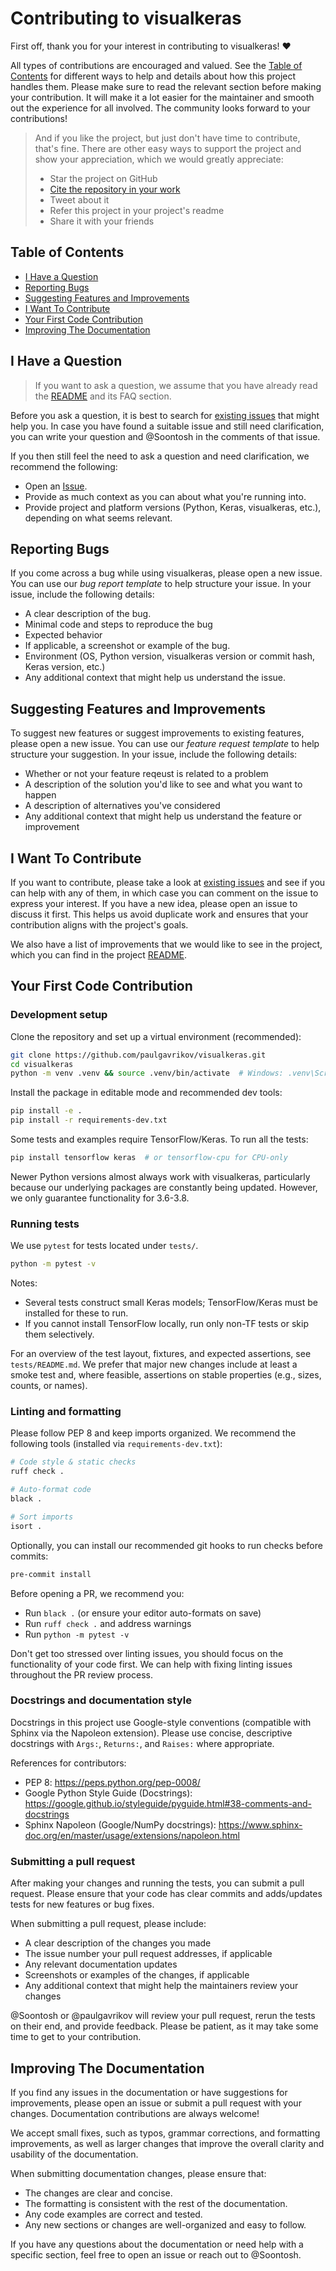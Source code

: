# Contributing to visualkeras
First off, thank you for your interest in contributing to visualkeras! ❤️

All types of contributions are encouraged and valued. See the [Table of Contents](#table-of-contents) for different ways to help and details about how this project handles them. Please make sure to read the relevant section before making your contribution. It will make it a lot easier for the maintainer and smooth out the experience for all involved. The community looks forward to your contributions!

> And if you like the project, but just don't have time to contribute, that's fine. There are other easy ways to support the project and show your appreciation, which we would greatly appreciate:
> - Star the project on GitHub
> - [Cite the repository in your work](https://github.com/paulgavrikov/visualkeras/blob/master/CITATION.cff)
> - Tweet about it
> - Refer this project in your project's readme
> - Share it with your friends

## Table of Contents

- [I Have a Question](#i-have-a-question)
- [Reporting Bugs](#reporting-bugs)
- [Suggesting Features and Improvements](#suggesting-features-and-improvements)
- [I Want To Contribute](#i-want-to-contribute)
- [Your First Code Contribution](#your-first-code-contribution)
- [Improving The Documentation](#improving-the-documentation)

## I Have a Question

> If you want to ask a question, we assume that you have already read the [README](https://github.com/paulgavrikov/visualkeras/blob/master/README.md) and its FAQ section.

Before you ask a question, it is best to search for [existing issues](https://github.com/paulgavrikov/visualkeras/issues?q=is%3Aissue) that might help you. In case you have found a suitable issue and still need clarification, you can write your question and @Soontosh in the comments of that issue.

If you then still feel the need to ask a question and need clarification, we recommend the following:
- Open an [Issue](https://github.com/paulgavrikov/visualkeras/issues).
- Provide as much context as you can about what you're running into.
- Provide project and platform versions (Python, Keras, visualkeras, etc.), depending on what seems relevant.

## Reporting Bugs

If you come across a bug while using visualkeras, please open a new issue. You can use our *bug report template* to help structure your issue. In your issue, include the following details:
- A clear description of the bug.
- Minimal code and steps to reproduce the bug
- Expected behavior
- If applicable, a screenshot or example of the bug.
- Environment (OS, Python version, visualkeras version or commit hash, Keras version, etc.)
- Any additional context that might help us understand the issue.


## Suggesting Features and Improvements

To suggest new features or suggest improvements to existing features, please open a new issue. You can use our *feature request template* to help structure your suggestion. In your issue, include the following details:
- Whether or not your feature reqeust is related to a problem
- A description of the solution you'd like to see and what you want to happen
- A description of alternatives you've considered
- Any additional context that might help us understand the feature or improvement

## I Want To Contribute

If you want to contribute, please take a look at [existing issues](https://github.com/paulgavrikov/visualkeras/issues) and see if you can help with any of them, in which case you can comment on the issue to express your interest. If you have a new idea, please open an issue to discuss it first. This helps us avoid duplicate work and ensures that your contribution aligns with the project's goals.

We also have a list of improvements that we would like to see in the project, which you can find in the project [README](https://github.com/paulgavrikov/visualkeras/blob/master/README.md).


## Your First Code Contribution

### Development setup

Clone the repository and set up a virtual environment (recommended):

```bash
git clone https://github.com/paulgavrikov/visualkeras.git
cd visualkeras
python -m venv .venv && source .venv/bin/activate  # Windows: .venv\Scripts\activate
```

Install the package in editable mode and recommended dev tools:

```bash
pip install -e .
pip install -r requirements-dev.txt
```

Some tests and examples require TensorFlow/Keras. To run all the tests:

```bash
pip install tensorflow keras  # or tensorflow-cpu for CPU-only
```

Newer Python versions almost always work with visualkeras, particularly because our underlying packages are constantly being updated. However, we only guarantee functionality for 3.6-3.8.

### Running tests

We use `pytest` for tests located under `tests/`.

```bash
python -m pytest -v
```

Notes:
- Several tests construct small Keras models; TensorFlow/Keras must be installed for these to run.
- If you cannot install TensorFlow locally, run only non-TF tests or skip them selectively.

For an overview of the test layout, fixtures, and expected assertions, see `tests/README.md`. We prefer that major new changes include at least a smoke test and, where feasible, assertions on stable properties (e.g., sizes, counts, or names).

### Linting and formatting

Please follow PEP 8 and keep imports organized. We recommend the following tools (installed via `requirements-dev.txt`):

```bash
# Code style & static checks
ruff check .

# Auto-format code
black .

# Sort imports
isort .
```

Optionally, you can install our recommended git hooks to run checks before commits:

```bash
pre-commit install
```

Before opening a PR, we recommend you:
- Run `black .` (or ensure your editor auto-formats on save)
- Run `ruff check .` and address warnings
- Run `python -m pytest -v`

Don't get too stressed over linting issues, you should focus on the functionality of your code first. We can help with fixing linting issues throughout the PR review process.

### Docstrings and documentation style

Docstrings in this project use Google-style conventions (compatible with Sphinx via the Napoleon extension). Please use concise, descriptive docstrings with `Args:`, `Returns:`, and `Raises:` where appropriate.

References for contributors:

- PEP 8: https://peps.python.org/pep-0008/
- Google Python Style Guide (Docstrings): https://google.github.io/styleguide/pyguide.html#38-comments-and-docstrings
- Sphinx Napoleon (Google/NumPy docstrings): https://www.sphinx-doc.org/en/master/usage/extensions/napoleon.html

### Submitting a pull request

After making your changes and running the tests, you can submit a pull request. Please ensure that your code has clear commits and adds/updates tests for new features or bug fixes.

When submitting a pull request, please include:

- A clear description of the changes you made
- The issue number your pull request addresses, if applicable
- Any relevant documentation updates
- Screenshots or examples of the changes, if applicable
- Any additional context that might help the maintainers review your changes

@Soontosh or @paulgavrikov will review your pull request, rerun the tests on their end, and provide feedback. Please be patient, as it may take some time to get to your contribution.

## Improving The Documentation

If you find any issues in the documentation or have suggestions for improvements, please open an issue or submit a pull request with your changes. Documentation contributions are always welcome!

We accept small fixes, such as typos, grammar corrections, and formatting improvements, as well as larger changes that improve the overall clarity and usability of the documentation.

When submitting documentation changes, please ensure that:
- The changes are clear and concise.
- The formatting is consistent with the rest of the documentation.
- Any code examples are correct and tested.
- Any new sections or changes are well-organized and easy to follow.

If you have any questions about the documentation or need help with a specific section, feel free to open an issue or reach out to @Soontosh.